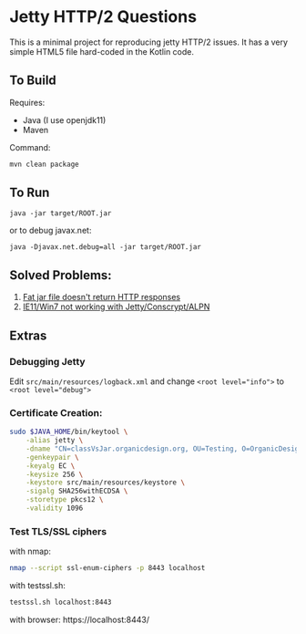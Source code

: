 # Jetty HTTP/2 Questions
This is a minimal project for reproducing jetty HTTP/2 issues.
It has a very simple HTML5 file hard-coded in the Kotlin code.

## To Build
Requires:
* Java (I use openjdk11)
* Maven

Command:
```bash
mvn clean package
```
## To Run
```text
java -jar target/ROOT.jar
```
or to debug javax.net:
```text
java -Djavax.net.debug=all -jar target/ROOT.jar
```

## Solved Problems:
1. [Fat jar file doesn't return HTTP responses](problem1.md)
2. [IE11/Win7 not working with Jetty/Conscrypt/ALPN](problem2.md)

## Extras

### Debugging Jetty
Edit `src/main/resources/logback.xml` and change `<root level="info">` to `<root level="debug">`

### Certificate Creation:
```bash
sudo $JAVA_HOME/bin/keytool \
    -alias jetty \
    -dname "CN=classVsJar.organicdesign.org, OU=Testing, O=OrganicDesign, L=Upstate, ST=South Carolina, C=US" \
    -genkeypair \
    -keyalg EC \
    -keysize 256 \
    -keystore src/main/resources/keystore \
    -sigalg SHA256withECDSA \
    -storetype pkcs12 \
    -validity 1096
```
### Test TLS/SSL ciphers
with nmap:
```bash
nmap --script ssl-enum-ciphers -p 8443 localhost
```

with testssl.sh:
```bash
testssl.sh localhost:8443
```

with browser: https://localhost:8443/